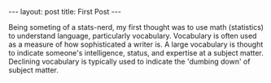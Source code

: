 --- layout: post title: First Post ---

Being someting of a stats-nerd, my first thought was to use math (statistics) to understand language, particularly vocabulary. Vocabulary is often used as a measure of how sophisticated a writer is. A large vocabulary is thought to indicate someone's intelligence, status, and expertise at a subject matter.  Declining vocabulary is typically used to indicate the 'dumbing down' of subject matter.